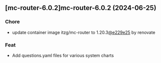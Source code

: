 

## [mc-router-6.0.2]mc-router-6.0.2 (2024-06-25)

### Chore



- update container image itzg/mc-router to 1.20.3[@e229e25](https://github.com/e229e25) by renovate

### Feat



- Add questions.yaml files for various system charts